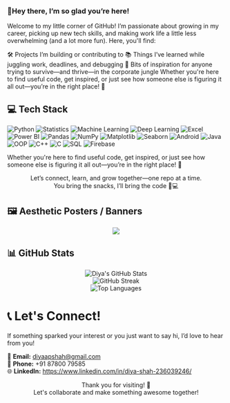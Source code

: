 ### 🌸Hey there, I’m so glad you’re here!
Welcome to my little corner of GitHub!
I’m passionate about growing in my career, picking up new tech skills, and making work life a little less overwhelming (and a lot more fun). Here, you'll find:

🛠️ Projects I’m building or contributing to
📚 Things I’ve learned while juggling work, deadlines, and debugging
🌱 Bits of inspiration for anyone trying to survive—and thrive—in the corporate jungle
Whether you're here to find useful code, get inspired, or just see how someone else is figuring it all out—you’re in the right place! 🫶


## 💻 Tech Stack

![Python](https://img.shields.io/badge/Python-3776AB.svg?style=for-the-badge&logo=python&logoColor=white)
![Statistics](https://img.shields.io/badge/Statistics-%23326CE5.svg?style=for-the-badge)
![Machine Learning](https://img.shields.io/badge/Machine%20Learning-FF6F00.svg?style=for-the-badge&logo=scikit-learn&logoColor=white)
![Deep Learning](https://img.shields.io/badge/Deep%20Learning-8E44AD.svg?style=for-the-badge)
![Excel](https://img.shields.io/badge/Excel-217346.svg?style=for-the-badge&logo=microsoft-excel&logoColor=white)
![Power BI](https://img.shields.io/badge/Power%20BI-F2C811?style=for-the-badge&logo=powerbi&logoColor=black)
![Pandas](https://img.shields.io/badge/Pandas-150458.svg?style=for-the-badge&logo=pandas&logoColor=white)
![NumPy](https://img.shields.io/badge/Numpy-013243.svg?style=for-the-badge&logo=numpy&logoColor=white)
![Matplotlib](https://img.shields.io/badge/Matplotlib-11557C.svg?style=for-the-badge&logo=matplotlib&logoColor=white)
![Seaborn](https://img.shields.io/badge/Seaborn-5A9BD5.svg?style=for-the-badge)
![Android](https://img.shields.io/badge/Android-3DDC84.svg?style=for-the-badge&logo=android&logoColor=white)
![Java](https://img.shields.io/badge/Java-ED8B00.svg?style=for-the-badge&logo=openjdk&logoColor=white)
![OOP](https://img.shields.io/badge/OOP-7A86B8.svg?style=for-the-badge)
![C++](https://img.shields.io/badge/C++-00599C.svg?style=for-the-badge&logo=c%2B%2B&logoColor=white)
![C](https://img.shields.io/badge/C-00599C.svg?style=for-the-badge&logo=c&logoColor=white)
![SQL](https://img.shields.io/badge/SQL-4479A1.svg?style=for-the-badge&logo=postgresql&logoColor=white)
![Firebase](https://img.shields.io/badge/Firebase-FFCA28.svg?style=for-the-badge&logo=firebase&logoColor=black)


Whether you're here to find useful code, get inspired, or just see how someone else is figuring it all out—you’re in the right place! 🫶


<p align="center">
  Let’s connect, learn, and grow together—one repo at a time. <br>
  You bring the snacks, I’ll bring the code 🍪💻
</p>

## 🖼️ Aesthetic Posters / Banners

<p align="center">
  <img src="https://readme-typing-svg.herokuapp.com?font=Fira+Code&pause=1000&color=F75C7E&center=true&vCenter=true&width=435&lines=Passionate+about+Tech+%F0%9F%92%BB;Always+Learning+%F0%9F%93%9A;Sharing+my+Journey+%F0%9F%91%A9%E2%80%8D%F0%9F%92%BB" />
</p>

## 📊 GitHub Stats

<p align="center">
  <img src="https://github-readme-stats.vercel.app/api?username=Ddiyaaa&show_icons=true&theme=tokyonight" alt="Diya's GitHub Stats" />
  <br>
  <img src="https://github-readme-streak-stats.herokuapp.com/?user=Ddiyaaa&theme=tokyonight" alt="GitHub Streak" />
  <br>
  <img src="https://github-readme-stats.vercel.app/api/top-langs/?username=Ddiyaaa&layout=compact&theme=tokyonight" alt="Top Languages" />
</p>


# 📞 Let's Connect!

If something sparked your interest or you just want to say hi, I’d love to hear from you!

📧 **Email:** diyaapshah@gmail.com  
📱 **Phone:** +91 87800 79585  
🌐 **LinkedIn:** https://www.linkedin.com/in/diya-shah-236039246/

<p align="center">
  Thank you for visiting! 🌟  
  <br>Let's collaborate and make something awesome together!
</p>
